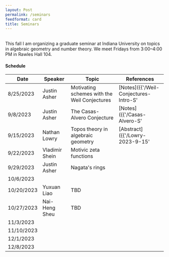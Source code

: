 ```yaml
---
layout: Post
permalink: /seminars
feedformat: card
title: Seminars
---
```

<br/>
This fall I am organizing a graduate seminar at Indiana University on topics in algebraic geometry and number theory. We meet Fridays from 3:00–4:00 PM in Rawles Hall 104.

#### Schedule

| Date | Speaker | Topic | References |
| -------- | ---------- | -------- | ---------- |
| 8/25/2023 | Justin Asher | Motivating schemes with the Weil Conjectures | [Notes]({{'/Weil-Conjectures-Intro-S' | relative_url}}) | 
| 9/8/2023 | Justin Asher | The Casas-Alvero Conjecture | [Notes]({{'/Casas-Alvero-S' | relative_url}}) |
| 9/15/2023 | Nathan Lowry |  Topos theory in algebraic geometry | [Abstract]({{'/Lowry-2023-9-15' | relative_url}}) |
| 9/22/2023 | Vladimir Shein | Motivic zeta functions | |
| 9/29/2023 | Justin Asher | Nagata's rings | |
| 10/6/2023 | | | |
| 10/20/2023 | Yuxuan Liao | TBD | |
| 10/27/2023 | Nai-Heng Sheu | TBD | |
| 11/3/2023 | | | |
| 11/10/2023 | | | |
| 12/1/2023 | | | |
| 12/8/2023 | | | |

